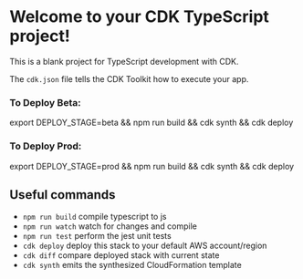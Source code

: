 # Welcome to your CDK TypeScript project!

This is a blank project for TypeScript development with CDK.

The `cdk.json` file tells the CDK Toolkit how to execute your app.

### To Deploy Beta:
export DEPLOY_STAGE=beta && npm run build && cdk synth && cdk deploy

### To Deploy Prod:
export DEPLOY_STAGE=prod && npm run build && cdk synth && cdk deploy


## Useful commands

 * `npm run build`   compile typescript to js
 * `npm run watch`   watch for changes and compile
 * `npm run test`    perform the jest unit tests
 * `cdk deploy`      deploy this stack to your default AWS account/region
 * `cdk diff`        compare deployed stack with current state
 * `cdk synth`       emits the synthesized CloudFormation template

